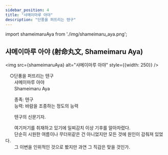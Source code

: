 ```yaml
---
sidebar_position: 4
title: "샤메이마루 아야"
description: "단풍을 퍼뜨리는 텐구"
---
```


import shameimaruAya from './img/shameimaru_aya.png';

## 샤메이마루 아야 (射命丸文, Shameimaru Aya)

<img src={shameimaruAya} alt="샤메이마루 아야" style={{width: 250}} />

　○단풍을 퍼뜨리는 텐구  
　　샤메이마루 아야  
　　Shameimaru Aya  

　　종족: 텐구  
　　능력: 바람을 조종하는 정도의 능력  

　　텐구의 신문기자.  

　　여기저기를 취재하고 있기에 일찌감치 이상 기후를 알아차렸다.  
　　단순히 시원한 여름이나 무더위같은 건 아니었지만 모든 것에 원인이 감춰져 있었다.  
　　그 이변을 인위적인 것으로 봤지만 과연 그 직감은 맞을 것인가.  
